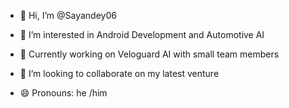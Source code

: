 - 👋 Hi, I’m @Sayandey06
- 👀 I’m interested in Android Development and Automotive AI
- 🌱 Currently working on Veloguard AI with small team members 
- 💞️ I’m looking to collaborate on my latest venture 

- 😄 Pronouns: he /him 


<!---
Sayandey06/Sayandey06 is a ✨ special ✨ repository because its `README.md` (this file) appears on your GitHub profile.
You can click the Preview link to take a look at your changes.
--->
